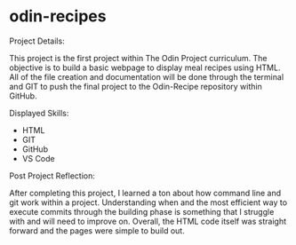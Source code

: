 # odin-recipes

Project Details:

This project is the first project within The Odin Project curriculum. The objective is to build a basic webpage to display meal recipes using HTML. All of the file creation and documentation will be done through the terminal and GIT to push the final project to the Odin-Recipe repository within GitHub. 


Displayed Skills:
- HTML 
- GIT
- GitHub 
- VS Code

Post Project Reflection: 

After completing this project, I learned a ton about how command line and git work within a project. Understanding when and the most efficient way to execute commits through the building phase is something that I struggle with and will need to improve on. Overall, the HTML code itself was straight forward and the pages were simple to build out. 
